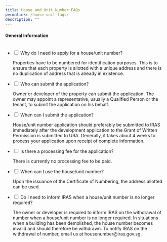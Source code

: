```yaml
---
title: House and Unit Number FAQs
permalink: /house-unit-faqs/
description: ""
---
```

<h4>General Information</h4>

<ul class="jekyllcodex_accordion">
  <li>
    <input type="checkbox" id="accordion1">
    <label for="accordion1">Why do I need to apply for a house/unit number?</label>
    <div>
      <p>Properties have to be numbered for identification purposes. This is to ensure that each property is allotted with a unique address and there is no duplication of address that is already in existence.</p>
          </div>
  </li>
	
<li>
    <input type="checkbox" id="accordion2">
    <label for="accordion2">Who can submit the application?</label>
    <div>
      <p>Owner or developer of the property can submit the application. The owner may appoint a representative, usually a Qualified Person or the tenant, to submit the application on his behalf.</p>
          </div>
</li>
	
<li>
    <input type="checkbox" id="accordion3">
    <label for="accordion3">When can I submit the application?</label>
    <div>
      <p>House/unit number application should preferably be submitted to IRAS immediately after the development application to the Grant of Written Permission is submitted to URA. Generally, it takes about 4 weeks to process your application upon receipt of complete information.</p>
          </div>
</li>
	
<li>
    <input type="checkbox" id="accordion4">
    <label for="accordion4">Is there a processing fee for the application?</label>
    <div>
      <p>There is currently no processing fee to be paid.</p>
          </div>
</li>
	
<li>
    <input type="checkbox" id="accordion5">
    <label for="accordion5">When can I use the house/unit number?</label>
    <div>
      <p>Upon the issuance of the Certificate of Numbering, the address allotted can be used.</p>
          </div>
</li>
	
<li>
    <input type="checkbox" id="accordion6">
    <label for="accordion6">Do I need to inform IRAS when a house/unit number is no longer required?</label>
    <div>
      <p>The owner or developer is required to inform IRAS on the withdrawal of number when a house/unit number is no longer required. In situations when a building has been demolished, the house number becomes invalid and should therefore be withdrawn. To notify IRAS on the withdrawal of number, email us at housenumber@iras.gov.sg.</p>
          </div>
</li>
	
</ul>